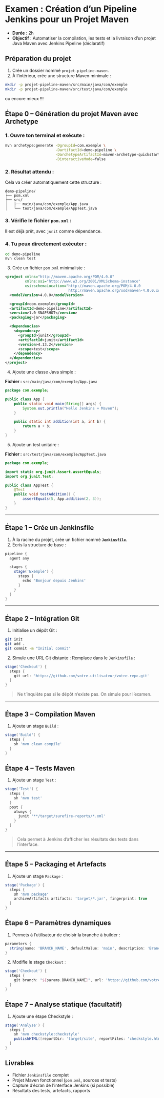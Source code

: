 <h1 id="examen-pipeline-maven">Examen : Création d’un Pipeline Jenkins pour un Projet Maven</h1>

- **Durée** : 2h
- **Objectif** : Automatiser la compilation, les tests et la livraison d’un projet Java Maven avec Jenkins Pipeline (déclaratif)



## <h2 id="etape-0">Préparation du projet</h2>

1. Crée un dossier nommé `projet-pipeline-maven`.
2. À l’intérieur, crée une structure Maven minimale :

```bash
mkdir -p projet-pipeline-maven/src/main/java/com/exemple
mkdir -p projet-pipeline-maven/src/test/java/com/exemple
```


ou encore mieux !!!

## <h2 id="etape-0-alt">Étape 0 – Génération du projet Maven avec Archetype</h2>


### 1. Ouvre ton terminal et exécute :

```bash
mvn archetype:generate -DgroupId=com.exemple \
                       -DartifactId=demo-pipeline \
                       -DarchetypeArtifactId=maven-archetype-quickstart \
                       -DinteractiveMode=false
```


### 2. Résultat attendu :

Cela va créer automatiquement cette structure :

```
demo-pipeline/
├── pom.xml
├── src/
│   ├── main/java/com/exemple/App.java
│   └── test/java/com/exemple/AppTest.java
```



### 3. Vérifie le fichier `pom.xml` :

Il est déjà prêt, avec `junit` comme dépendance.



### 4. Tu peux directement exécuter :

```bash
cd demo-pipeline
mvn clean test
```








3. Crée un fichier `pom.xml` minimaliste :

```xml
<project xmlns="http://maven.apache.org/POM/4.0.0" 
         xmlns:xsi="http://www.w3.org/2001/XMLSchema-instance"
         xsi:schemaLocation="http://maven.apache.org/POM/4.0.0 
                             http://maven.apache.org/xsd/maven-4.0.0.xsd">
  <modelVersion>4.0.0</modelVersion>

  <groupId>com.exemple</groupId>
  <artifactId>demo-pipeline</artifactId>
  <version>1.0-SNAPSHOT</version>
  <packaging>jar</packaging>

  <dependencies>
    <dependency>
      <groupId>junit</groupId>
      <artifactId>junit</artifactId>
      <version>4.13.2</version>
      <scope>test</scope>
    </dependency>
  </dependencies>
</project>
```

4. Ajoute une classe Java simple :

**Fichier :** `src/main/java/com/exemple/App.java`

```java
package com.exemple;

public class App {
    public static void main(String[] args) {
        System.out.println("Hello Jenkins + Maven");
    }

    public static int addition(int a, int b) {
        return a + b;
    }
}
```

5. Ajoute un test unitaire :

**Fichier :** `src/test/java/com/exemple/AppTest.java`

```java
package com.exemple;

import static org.junit.Assert.assertEquals;
import org.junit.Test;

public class AppTest {
    @Test
    public void testAddition() {
        assertEquals(5, App.addition(2, 3));
    }
}
```

---

## <h2 id="etape-1">Étape 1 – Crée un Jenkinsfile</h2>

1. À la racine du projet, crée un fichier nommé **`Jenkinsfile`**.
2. Écris la structure de base :

```groovy
pipeline {
  agent any

  stages {
    stage('Exemple') {
      steps {
        echo 'Bonjour depuis Jenkins'
      }
    }
  }
}
```

---

## <h2 id="etape-2">Étape 2 – Intégration Git</h2>

1. Initialise un dépôt Git :

```bash
git init
git add .
git commit -m "Initial commit"
```

2. Simule une URL Git distante :
   Remplace dans le `Jenkinsfile` :

```groovy
stage('Checkout') {
  steps {
    git url: 'https://github.com/votre-utilisateur/votre-repo.git'
  }
}
```

> Ne t’inquiète pas si le dépôt n’existe pas. On simule pour l’examen.

---

## <h2 id="etape-3">Étape 3 – Compilation Maven</h2>

1. Ajoute un stage `Build` :

```groovy
stage('Build') {
  steps {
    sh 'mvn clean compile'
  }
}
```


## <h2 id="etape-4">Étape 4 – Tests Maven</h2>

1. Ajoute un stage `Test` :

```groovy
stage('Test') {
  steps {
    sh 'mvn test'
  }
  post {
    always {
      junit '**/target/surefire-reports/*.xml'
    }
  }
}
```

> Cela permet à Jenkins d’afficher les résultats des tests dans l’interface.

---

## <h2 id="etape-5">Étape 5 – Packaging et Artefacts</h2>

1. Ajoute un stage `Package` :

```groovy
stage('Package') {
  steps {
    sh 'mvn package'
    archiveArtifacts artifacts: 'target/*.jar', fingerprint: true
  }
}
```



## <h2 id="etape-6">Étape 6 – Paramètres dynamiques</h2>

1. Permets à l’utilisateur de choisir la branche à builder :

```groovy
parameters {
  string(name: 'BRANCH_NAME', defaultValue: 'main', description: 'Branche Git à utiliser')
}
```

2. Modifie le stage `Checkout` :

```groovy
stage('Checkout') {
  steps {
    git branch: "${params.BRANCH_NAME}", url: 'https://github.com/votre-utilisateur/votre-repo.git'
  }
}
```



## <h2 id="etape-7">Étape 7 – Analyse statique (facultatif)</h2>

1. Ajoute une étape Checkstyle :

```groovy
stage('Analyse') {
  steps {
    sh 'mvn checkstyle:checkstyle'
    publishHTML([reportDir: 'target/site', reportFiles: 'checkstyle.html', reportName: 'Checkstyle'])
  }
}
```



## <h2 id="livrables">Livrables</h2>

* Fichier `Jenkinsfile` complet
* Projet Maven fonctionnel (`pom.xml`, sources et tests)
* Capture d’écran de l’interface Jenkins (si possible)
* Résultats des tests, artefacts, rapports
